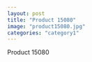 ```yaml
---
layout: post
title: "Product 15080"
image: "product15080.jpg"
categories: "category1"
---
```

Product 15080
